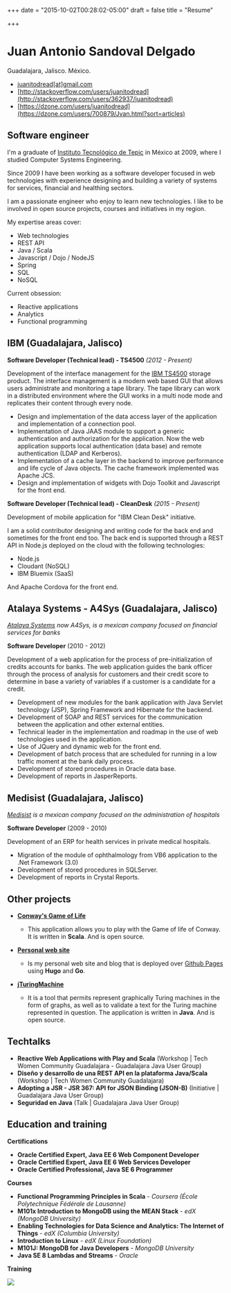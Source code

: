 +++
date = "2015-10-02T00:28:02-05:00"
draft = false
title = "Resume"

+++

# Juan Antonio Sandoval Delgado
Guadalajara, Jalisco. México.

- [juanitodread[at]gmail.com](mailto:juanitodread@gmail.com)
- [http://stackoverflow.com/users/juanitodread](http://stackoverflow.com/users/362937/juanitodread)
- [https://dzone.com/users/juanitodread](https://dzone.com/users/700879/Jvan.html?sort=articles)

## Software engineer

I'm a graduate of [Instituto Tecnológico de Tepic](http://www.ittepic.edu.mx/) in México at 2009, where I studied Computer Systems Engineering.

Since 2009 I have been working as a software developer focused in web technologies with experience designing and building a variety of systems for services, financial and healthing sectors.

I am a passionate engineer who enjoy to learn new technologies. I like to be involved in open source projects, courses and initiatives in my region.

My expertise areas cover:

* Web technologies
* REST API
* Java / Scala
* Javascript / Dojo / NodeJS
* Spring
* SQL
* NoSQL

Current obsession:

* Reactive applications
* Analytics
* Functional programming

## IBM (Guadalajara, Jalisco)

**Software Developer (Technical lead) - TS4500** *(2012 - Present)*

Development of the interface management for the [IBM TS4500](http://www-03.ibm.com/systems/storage/tape/ts4500/index.html) storage product. The interface management is a modern web based GUI that allows users administrate and monitoring a tape library. The tape library can work in a distributed environment where the GUI works in a multi node mode and replicates their content through every node.

* Design and implementation of the data access layer of the application and implementation of a connection pool.
* Implementation of Java JAAS module to support a generic authentication and authorization for the application. Now the web application supports local authentication (data base) and remote authentication (LDAP and Kerberos).
* Implementation of a cache layer in the backend to improve performance and life cycle of Java objects. The cache framework implemented was Apache JCS.
* Design and implementation of widgets with Dojo Toolkit and Javascript for the front end.  

**Software Developer (Technical lead) - CleanDesk** *(2015 - Present)*

Development of mobile application for "IBM Clean Desk" initiative.

I am a solid contributor designing and writing code for the back end and sometimes for the front end too. The back end is supported through a REST API in Node.js deployed on the cloud with the following technologies:

* Node.js
* Cloudant (NoSQL)
* IBM Bluemix (SaaS)

And Apache Cordova for the front end.

## Atalaya Systems - A4Sys (Guadalajara, Jalisco)
*[Atalaya Systems](http://www.atalayasystems.com/) now A4Sys, is a mexican company focused on financial services for banks*

**Software Developer** (2010 - 2012)

Development of a web application for the process of pre-initialization of credits accounts for banks. The web application guides the bank officer through the process of analysis for customers and their credit score to determine in base a variety of variables if a customer is a candidate for a credit.  

* Development of new modules for the bank application with Java Servlet technology (JSP), Spring Framework and Hibernate for the backend.
* Development of SOAP and REST services for the communication between the application and other external entities.
* Technical leader in the implementation and roadmap in the use of web technologies used in the application.
* Use of JQuery and dynamic web for the front end.
* Development of batch process that are scheduled for running in a low traffic moment at the bank daily process.
* Development of stored procedures in Oracle data base.
* Development of reports in JasperReports.

## Medisist (Guadalajara, Jalisco)
*[Medisist](http://www.medisist.com.mx/) is a mexican company focused on the administration of hospitals*

**Software Developer** (2009 - 2010)

Development of an ERP for health services in private medical hospitals.

* Migration of the module of ophthalmology from VB6 application to the .Net Framework (3.0)
* Development of stored procedures in SQLServer.
* Development of reports in Crystal Reports.

## Other projects

* **[Conway's Game of Life](https://github.com/juanitodread/conway-game-of-life)**
  * This application allows you to play with the Game of life of Conway. It is written in **Scala**. And is open source.

* **[Personal web site](http://juanitodread.github.io)**
  * Is my personal web site and blog that is deployed over [Github Pages](https://pages.github.com) using **Hugo** and **Go**.

* **[jTuringMachine](https://github.com/juanitodread/jturingmachinele)**
  * It is a tool that permits represent graphically Turing machines in the form of graphs, as well as to validate a text for the Turing machine represented in question. The application is written in **Java**. And is open source.

## Techtalks
* **Reactive Web Applications with Play and Scala** (Workshop | Tech Women Community Guadalajara - Guadalajara Java User Group)
* **Diseño y desarrollo de una REST API en la plataforma Java/Scala** (Workshop | Tech Women Community Guadalajara)
* **Adopting a JSR - JSR 367: API for JSON Binding (JSON-B)** (Initiative | Guadalajara Java User Group)
* **Seguridad en Java** (Talk | Guadalajara Java User Group)

## Education and training

**Certifications**

* **Oracle Certified Expert, Java EE 6 Web Component Developer**
* **Oracle Certified Expert, Java EE 6 Web Services Developer**
* **Oracle Certified Professional, Java SE 6 Programmer**

**Courses**

* **Functional Programming Principles in Scala** - *Coursera (École Polytechnique Fédérale de Lausanne)*
* **M101x Introduction to MongoDB using the MEAN Stack** - *edX (MongoDB University)*
* **Enabling Technologies for Data Science and Analytics: The Internet of Things** - *edX (Columbia University)*
* **Introduction to Linux** - *edX (Linux Foundation)*
* **M101J: MongoDB for Java Developers** - *MongoDB University*
* **Java SE 8 Lambdas and Streams** - *Oracle*

**Training**

<img style="float: left;" src="https://projecteuler.net/profile/juanitodread.png">
